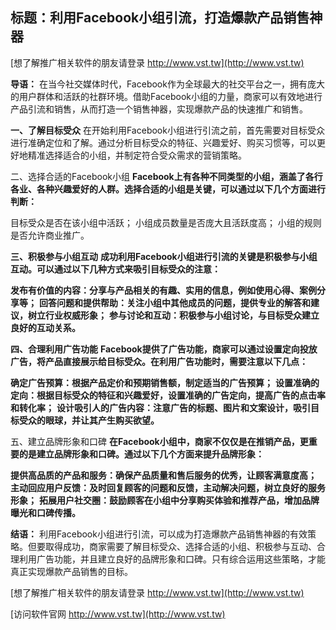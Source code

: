 ## **标题：利用Facebook小组引流，打造爆款产品销售神器**

[想了解推广相关软件的朋友请登录 http://www.vst.tw](http://www.vst.tw)

**导语：**
在当今社交媒体时代，Facebook作为全球最大的社交平台之一，拥有庞大的用户群体和活跃的社群环境。借助Facebook小组的力量，商家可以有效地进行产品引流和销售，从而打造一个销售神器，实现爆款产品的快速推广和销售。

**一、了解目标受众**
在开始利用Facebook小组进行引流之前，首先需要对目标受众进行准确定位和了解。通过分析目标受众的特征、兴趣爱好、购买习惯等，可以更好地精准选择适合的小组，并制定符合受众需求的营销策略。

二、选择合适的Facebook小组
**Facebook上有各种不同类型的小组，涵盖了各行各业、各种兴趣爱好的人群。选择合适的小组是关键，可以通过以下几个方面进行判断：**

目标受众是否在该小组中活跃；
小组成员数量是否庞大且活跃度高；
小组的规则是否允许商业推广。

**三、积极参与小组互动**
**成功利用Facebook小组进行引流的关键是积极参与小组互动。可以通过以下几种方式来吸引目标受众的注意：**

**发布有价值的内容：分享与产品相关的有趣、实用的信息，例如使用心得、案例分享等；**
**回答问题和提供帮助：关注小组中其他成员的问题，提供专业的解答和建议，树立行业权威形象；**
**参与讨论和互动：积极参与小组讨论，与目标受众建立良好的互动关系。**

**四、合理利用广告功能**
**Facebook提供了广告功能，商家可以通过设置定向投放广告，将产品直接展示给目标受众。在利用广告功能时，需要注意以下几点：**

**确定广告预算：根据产品定价和预期销售额，制定适当的广告预算；**
**设置准确的定向：根据目标受众的特征和兴趣爱好，设置准确的广告定向，提高广告的点击率和转化率；**
**设计吸引人的广告内容：注意广告的标题、图片和文案设计，吸引目标受众的眼球，并让其产生购买欲望。**

五、建立品牌形象和口碑
**在Facebook小组中，商家不仅仅是在推销产品，更重要的是建立品牌形象和口碑。通过以下几个方面来提升品牌形象：**

**提供高品质的产品和服务：确保产品质量和售后服务的优秀，让顾客满意度高；**
**主动回应用户反馈：及时回复顾客的问题和反馈，主动解决问题，树立良好的服务形象；**
**拓展用户社交圈：鼓励顾客在小组中分享购买体验和推荐产品，增加品牌曝光和口碑传播。**

**结语：**
利用Facebook小组进行引流，可以成为打造爆款产品销售神器的有效策略。但要取得成功，商家需要了解目标受众、选择合适的小组、积极参与互动、合理利用广告功能，并且建立良好的品牌形象和口碑。只有综合运用这些策略，才能真正实现爆款产品销售的目标。

[想了解推广相关软件的朋友请登录 http://www.vst.tw](http://www.vst.tw)


[访问软件官网 http://www.vst.tw](http://www.vst.tw)
